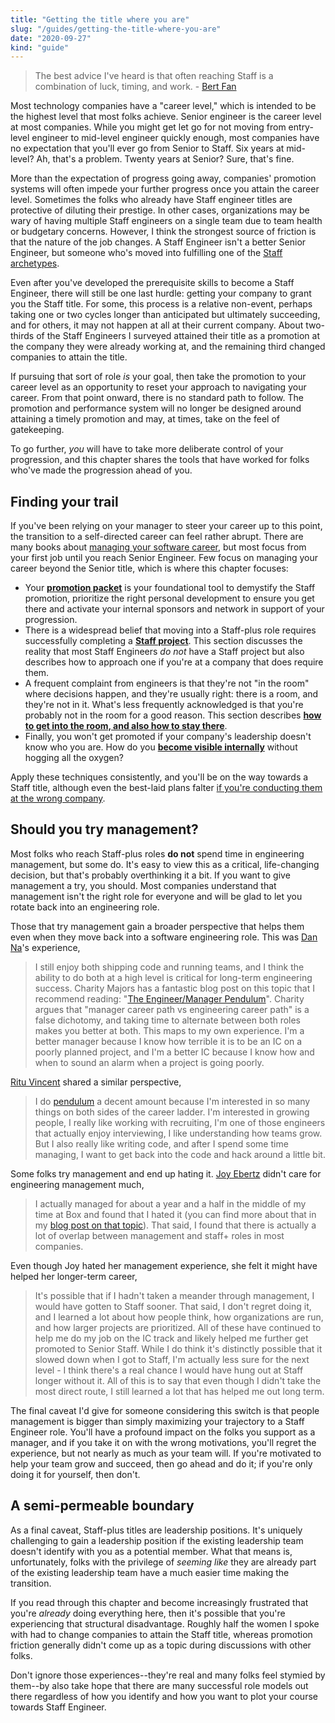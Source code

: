 ```yaml
---
title: "Getting the title where you are"
slug: "/guides/getting-the-title-where-you-are"
date: "2020-09-27"
kind: "guide"
---
```


> The best advice I've heard is that often reaching Staff is a combination of luck, timing, and work.
> \- [Bert Fan](/stories/bert-fan)

Most technology companies have a "career level," which is intended to be the highest level that most folks achieve. Senior engineer is the career level at most companies. While you might get let go for not moving from entry-level engineer to mid-level engineer quickly enough,
most companies have no expectation that you'll ever go from Senior to Staff.
Six years at mid-level? Ah, that's a problem.
Twenty years at Senior? Sure, that's fine.

More than the expectation of progress going away, companies' promotion systems
will often impede your further progress once you attain the career level. 
Sometimes the folks who already have Staff engineer titles are protective
of diluting their prestige.
In other cases, organizations may be wary of having multiple Staff engineers on a single team
due to team health or budgetary concerns.
However, I think the strongest source of friction is that
the nature of the job changes. A Staff Engineer isn't a better Senior Engineer,
but someone who's moved into fulfilling one of the [Staff archetypes](https://staffeng.com/guides/staff-archetypes).

Even after you've developed the prerequisite skills to become a Staff Engineer, there will still be one last hurdle: getting your company to grant you the Staff title. For some, this process is a relative non-event, perhaps taking one or two cycles longer than anticipated but ultimately succeeding, and for others, it may not happen at all at their current company. About two-thirds of the Staff Engineers I surveyed attained their title as a promotion at the company they were already working at, and the remaining third changed companies to attain the title.

If pursuing that sort of role _is_ your goal, then take the promotion to your career level as an opportunity to reset your approach to navigating your career. From that point onward, there is no standard path to follow. The promotion and performance system will no longer be designed around attaining a timely promotion and may, at times, take on the feel of gatekeeping.

To go further, _you_ will have to take more deliberate control of your progression, and this chapter shares the tools that have worked for folks who've made the progression ahead of you.

## Finding your trail

If you've been relying on your manager to steer your career up to this point, the transition to a self-directed career can feel rather abrupt.
There are many books about [managing your software career](https://www.learninpublic.org/),
but most focus from your first job until you reach Senior Engineer.
Few focus on managing your career beyond the Senior title,
which is where this chapter focuses:


*   Your **[promotion packet](https://staffeng.com/guides/promo-packets)** is your foundational tool to demystify the Staff promotion, prioritize the right personal development to ensure you get there and activate your internal sponsors and network in support of your progression.
*   There is a widespread belief that moving into a Staff-plus role requires successfully completing a **[Staff project](https://staffeng.com/guides/staff-projects)**. This section discusses the reality that most Staff Engineers _do not_ have a Staff project but also describes how to approach one if you're at a company that does require them.
*   A frequent complaint from engineers is that they're not "in the room" where decisions happen, and they're usually right: there is a room, and they're not in it. What's less frequently acknowledged is that you're probably not in the room for a good reason. This section describes **[how to get into the room, and also how to stay there](https://staffeng.com/guides/getting-in-the-room)**.
*   Finally, you won't get promoted if your company's leadership doesn't know who you are. How do you **[become visible internally](https://staffeng.com/guides/being-visible)** without hogging all the oxygen?

Apply these techniques consistently, and you'll be on the way towards a Staff title, although even the best-laid plans falter [if you're conducting them at the wrong company](https://staffeng.com/guides/deciding-to-switch).

## Should you try management?

Most folks who reach Staff-plus roles **do not** spend time in engineering management, but some do.
It's easy to view this as a critical, life-changing decision, but that's probably overthinking it a bit.
If you want to give management a try, you should.
Most companies understand that management isn't the right role for everyone and will be glad to let
you rotate back into an engineering role.

Those that try management gain a broader perspective that helps them even when they
move back into a software engineering role.
This was [Dan Na](https://staffeng.com/stories/dan-na)'s experience,

> I still enjoy both shipping code and running teams, and I think the ability to do both at a high level is critical for long-term engineering success. Charity Majors has a fantastic blog post on this topic that I recommend reading: "[The Engineer/Manager Pendulum](https://charity.wtf/2017/05/11/the-engineer-manager-pendulum/)".
> Charity argues that "manager career path vs engineering career path" is a false dichotomy, and taking time to alternate between both roles makes you better at both. This maps to my own experience. I'm a better manager because I know how terrible it is to be an IC on a poorly planned project, and I'm a better IC because I know how and when to sound an alarm when a project is going poorly.

[Ritu Vincent](https://staffeng.com/stories/ritu-vincent) shared a similar perspective,

> I do [pendulum](https://charity.wtf/2017/05/11/the-engineer-manager-pendulum/) a decent amount because I'm interested in so many things on both sides of the career ladder. I'm interested in growing people, I really like working with recruiting, I'm one of those engineers that actually enjoy interviewing, I like understanding how teams grow. But I also really like writing code, and after I spend some time managing, I want to get back into the code and hack around a little bit.

Some folks try management and end up hating it.
[Joy Ebertz](https://staffeng.com/stories/joy-ebertz) didn't care for engineering management much,

> I actually managed for about a year and a half in the middle of my time at Box and found that I hated it (you can find more about that in my [blog post on that topic](https://code.likeagirl.io/why-i-left-management-the-engineering-technical-track-vs-management-track-abef5b1d914d)). That said, I found that there is actually a lot of overlap between management and staff+ roles in most companies.

Even though Joy hated her management experience, she felt it might have helped her longer-term career,

> It's possible that if I hadn't taken a meander through management, I would have gotten to Staff sooner. That said, I don't regret doing it, and I learned a lot about how people think, how organizations are run, and how larger projects are prioritized. All of these have continued to help me do my job on the IC track and likely helped me further get promoted to Senior Staff. While I do think it's distinctly possible that it slowed down when I got to Staff, I'm actually less sure for the next level - I think there's a real chance I would have hung out at Staff longer without it. All of this is to say that even though I didn't take the most direct route, I still learned a lot that has helped me out long term.

The final caveat I'd give for someone considering this switch is that
people management is bigger than simply maximizing your trajectory to a Staff Engineer role. You'll have a profound impact on the folks you support as a manager, and if you take it on with the wrong motivations, you'll regret the experience, but not nearly as much as your team will. If you're motivated to help your team grow and succeed, then go ahead and do it; if you're only doing it for yourself, then don't.

## A semi-permeable boundary

As a final caveat, Staff-plus titles are leadership positions. It's uniquely challenging to gain a leadership position if the existing leadership team doesn't identify with you as a potential member. What that means is, unfortunately, folks with the privilege of _seeming_ _like_ they are already part of the existing leadership team have a much easier time making the transition.

If you read through this chapter and become increasingly frustrated that you're _already_ doing everything here, then it's possible that you're experiencing that structural disadvantage. Roughly half the women I spoke with had to change companies to attain the Staff title, whereas promotion friction generally didn't come up as a topic during discussions with other folks.

Don't ignore those experiences--they're real and many folks feel stymied by them--by also take hope that there are many successful role models out there regardless of how you identify and how you want to plot your course towards Staff Engineer.